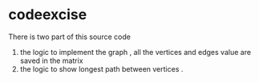 # codeexcise

There is two part of this source code
1. the logic to implement the graph , all the vertices and edges value are saved in the matrix
2. the logic to show longest path between vertices .